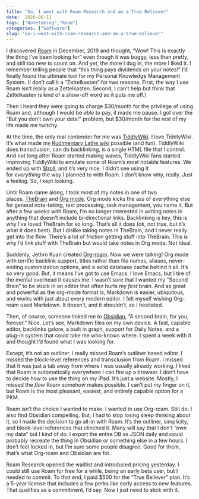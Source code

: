 ```yaml
---
title: "So, I went with Roam Research and am a True Believer"
date:  2020-06-11
tags: ["Notetaking","Roam"]
categories: ["Software"]
slug: "so-i-went-with-roam-research-and-am-a-true-believer"
---
```


I discovered [Roam](https://roamresearch.com/) in December, 2019 and thought, “Wow! This is exactly the thing I’ve been looking for” even though it was buggy, less than pretty, and still too new to count on. And yet, the more I dug in, the more I liked it. I remember telling people that “this thing pays dividends on your notes!” I’d finally found the ultimate tool for my Personal Knowledge Management System. (I don’t call it a “Zettelkasten” for two reasons. First, the way I use Roam isn’t really as a Zettelkasten. Second, I can’t help but think that Zettelkasten is kind of a show-off word so it puts me off.)

Then I heard they were going to charge $30/month for the privilege of using Roam and, although I would be _able_ to pay, it made me pause. I got over the “But you don’t own your data!” problem, but $30/month for the rest of my life made me twitchy.

At the time, the only real contender for me was [TiddlyWiki](https://tiddlywiki.com/). I love TiddlyWiki. It’s what made my [Rudimentary Lathe wiki](https://rudimentarylathe.org/) possible (and fun). TiddlyWiki does transclusion, can do backlinking, is a single HTML file that I control. And not long after Roam started making waves, TiddlyWiki fans started improving TiddlyWiki to emulate some of Roam’s most notable features. We ended up with [Stroll](https://giffmex.org/stroll/stroll.html), and it’s very nice. I didn’t see using it for _everything_ the way I planned to with Roam. I don’t know why, really. Just a feeling. So, I kept looking.

Until Roam came along, I took most of my notes in one of two places, [TheBrain](https://thebrain.com/) and [Org mode](https://orgmode.org/). Org mode kicks the ass of everything else for general note-taking, text processing, task management, you name it. But after a few weeks with Roam, I’m no longer interested in writing notes in anything that doesn’t include bi-directional links. Backlinking is key, this is why I’ve loved TheBrain for so long. That’s all it does (ok, not true, but it’s what it does best). But I dislike taking notes in TheBrain, and I never really get into the flow. There’s a lot of friction getting stuff into TheBrain. This is why I’d link stuff with TheBrain but would take notes in Org mode. Not ideal.

Suddenly, Jethro Kuan created [Org-roam](https://github.com/org-roam/org-roam). Now we were talking! Org mode with terrific backlink support, titles rather than file names, aliases, never-ending customization options, and a solid database cache behind it all. It’s so very good. But, it means I’ve got to use Emacs. I love Emacs, but I tire of the mental overhead it causes me. I wasn’t sure that I wanted my “Second Brain” to be stuck in an editor that often hurts my _first_ brain. And as great and powerful as the org-mode format is, Markdown is easier, ubiquitous, and works with just about every modern editor. I felt myself wishing Org-roam used Markdown. It doesn’t, and it shouldn’t, so I hesitated.

Then, of course, someone linked me to [Obsidian](https://obsidian.md/), “A second brain, for you, forever.” Nice. Let’s see, Markdown files on my own device. A fast, capable editor, backlinks galore, a built in graph, support for Daily Notes, and a plug-in system that could take me who-knows where. I spent a week with it and thought I’d found what I was looking for.

Except, it’s not an outliner. I really missed Roam’s outliner based editor. I missed the block-level references and transclusion from Roam. I missed that it was just a tab away from where I was usually already working. I liked that Roam is automatically everywhere I can fire up a browser. I don’t have to decide how to use the thing on my iPad. It’s just a website. Mostly, I missed the _flow_ Roam somehow makes possible. I can’t put my finger on it, but Roam is the most pleasant, easiest, and entirely capable option for a PKM.

Roam isn’t the choice I wanted to make. I wanted to use Org-roam. Still do. I also find Obsidian compelling. But, I had to stop losing sleep thinking about it, so I made the decision to go all-in with Roam. It’s the outliner, simplicity, and block-level references that clinched it. Many will say that I don’t “own my data” but I kind of do. I export the entire DB as JSON daily and could probably recreate the thing in Obsidian or something else in a few hours. I don’t feel locked in, but I’m sure some people disagree. Good for them, that’s what Org-roam and Obsidian are for.

Roam Research opened the waitlist and introduced pricing yesterday. I could still use Roam for free for a while, being an early beta user, but I needed to commit. To that end, I paid $500 for the “True Believer” plan. It’s a 5-year license that includes a few perks like early access to new features. That qualifies as a commitment, I’d say. Now I just need to stick with it.

